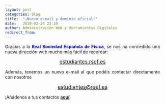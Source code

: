 ```yaml
---
layout: post
categories: blog
title:  "¡Nuevo e-mail y dominio oficial!"
date:   2019-02-24 23:30
author: Administración Web y Herramientas Digitales
redirect_from:
---
```


<p style="text-align: justify;">
  Gracias a la <span style="color:blue;font-weight:bold">Real Sociedad Española de Física</span>, se nos ha concedido una nueva dirección web mucho más fácil de recordar:
</p>

<center><big><a href="https://estudiantes.rsef.es">estudiantes.rsef.es</a></big></center>

<p style="text-align: justify;">
  Además, tenemos un nuevo e-mail al que podéis contactar directamente con nosotros
</p>

<center><big><a href="mailto:estudiantes@rsef.es">estudiantes@rsef.es</a></big></center>

<p style="text-align: centery;">
  ¡Añádenos a tus contactos <span style="color:red;font-weight:bold"><a href="https://www.google.com/contacts">aquí</a></span>!
</p>

